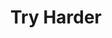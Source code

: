 ---
title: Try Harder
developer: Glitchnap
client: Adult Swim
image: TryHarder.jpg
link: http://games.adultswim.com/try-harder-action-online-game.html
flash: http://games.adultswim.com/try-harder-action-online-game.html
---